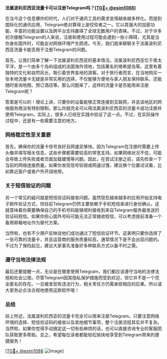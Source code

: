 **法属波利尼西亚流量卡可以注册Telegram吗？[[TG💪+ @esim1088](https://t.me/s/esim1088)]**

在当今这个信息爆炸的时代，人们对于通讯工具的需求变得越来越多样化。而提到国际化的通讯应用，Telegram绝对算得上是佼佼者之一。它以其强大的加密功能、丰富的功能设置以及跨平台支持赢得了全球无数用户的青睐。不过，对于许多初次接触Telegram的人来说，注册和使用过程可能会遇到一些小障碍，尤其是当你身处国外时，可能会对网络环境产生顾虑。今天，我们就来聊聊关于法属波利尼西亚流量卡能否用于注册Telegram的问题。

首先，让我们简单了解一下法属波利尼西亚的基本情况。法属波利尼西亚位于南太平洋，是一个由多个岛屿组成的法国海外领地，包括著名的塔希提岛等。这里有着独特的文化和自然风光，吸引着世界各地的游客。对于旅行者而言，在当地购买一张本地流量卡无疑是非常实用的选择，不仅能够方便地与家人朋友保持联系，还能随时查询地图、预订酒店等。那么问题来了，这样的流量卡是否能用来注册Telegram呢？

答案是可以的！理论上讲，只要你的设备能够正常连接到互联网，并且该地区的网络服务商没有特别限制，那么你就完全可以用法属波利尼西亚的流量卡成功注册并使用Telegram。实际上，很多人已经在实践中验证了这一点。不过，在实际操作过程中，还是有一些需要注意的地方。

### 网络稳定性至关重要

首先，确保你的流量卡信号良好且网速足够快。因为Telegram在注册时需要上传头像并填写相关信息，这些步骤都需要较高的带宽支持。如果网络状况不佳，可能会导致上传失败或者页面加载缓慢等问题。因此，在尝试注册之前，请先检查一下当前的网络连接质量。如果你发现信号较弱或网速过慢，建议换个位置试试看，比如靠近窗户或者户外开阔地带。

### 关于短信验证的问题

另一个常见的疑问就是短信验证码接收问题。虽然现在越来越多的应用开始支持电子邮件验证方式，但目前Telegram仍然主要依赖于手机短信来进行身份确认。这就意味着你需要确保自己的手机号码能够顺利接收到来自Telegram服务器发送的验证码短信。如果你担心国外号码可能无法正常接收短信，可以考虑提前准备一个备用邮箱地址作为替代方案。

当然啦，也有不少用户反映说他们成功通过了短信验证环节。这表明只要你选择了一张可靠的流量卡，并且运营商的服务质量较高，通常情况下是不会出现问题的。不过为了保险起见，建议大家事先准备好多种联系方式以备不时之需。

### 遵守当地法律法规

最后还要提醒一点，无论是在哪里使用Telegram，我们都应该遵守当地的法律法规和社会公德。尽管Telegram因其隐私保护措施而受到欢迎，但它并不是一个完全匿名的存在。一旦被发现有违法行为，相关责任方仍需承担相应的后果。所以请大家务必合法合规地使用这款软件哦！

### 总结

综上所述，法属波利尼西亚的流量卡完全可以用来注册Telegram。只要注意网络环境的选择、短信验证码的接收以及其他细节事项，整个注册流程其实并不复杂。当然啦，如果你觉得手动搞定这一切有些麻烦的话，也可以直接咨询专业的客服团队获取更多帮助。总之，希望每位读者都能轻松愉快地享受到Telegram带来的便捷服务！

[[TG💪+ @esim1088](https://t.me/s/esim1088) ![Image](https://i.postimg.cc/4NQfJmqS/Snipaste-2025-05-13-00-14-12.png)]
